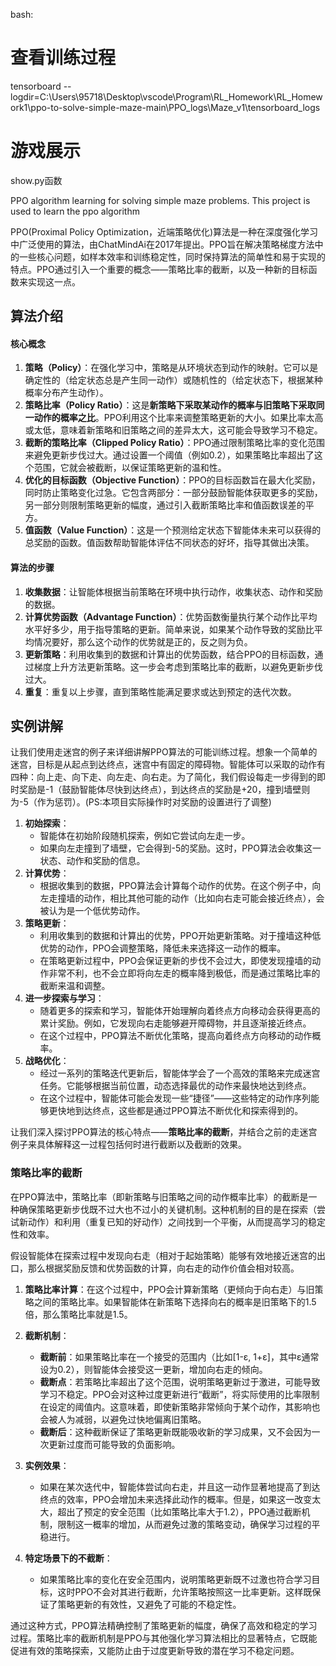 bash:

# 查看训练过程
tensorboard --logdir=C:\Users\95718\Desktop\vscode\Program\RL_Homework\RL_Homework1\ppo-to-solve-simple-maze-main\PPO_logs\Maze_v1\tensorboard_logs
# 游戏展示
show.py函数



PPO algorithm learning for solving simple maze problems. This project is used to learn the ppo algorithm



PPO(Proximal Policy Optimization，近端策略优化)算法是一种在深度强化学习中广泛使用的算法，由ChatMindAi在2017年提出。PPO旨在解决策略梯度方法中的一些核心问题，如样本效率和训练稳定性，同时保持算法的简单性和易于实现的特点。PPO通过引入一个重要的概念——策略比率的截断，以及一种新的目标函数来实现这一点。



## 算法介绍

#### 核心概念

1. **策略（Policy）**：在强化学习中，策略是从环境状态到动作的映射。它可以是确定性的（给定状态总是产生同一动作）或随机性的（给定状态下，根据某种概率分布产生动作）。
2. **策略比率（Policy Ratio）**：这是**新策略下采取某动作的概率与旧策略下采取同一动作的概率之比**。PPO利用这个比率来调整策略更新的大小。如果比率太高或太低，意味着新策略和旧策略之间的差异太大，这可能会导致学习不稳定。
3. **截断的策略比率（Clipped Policy Ratio）**：PPO通过限制策略比率的变化范围来避免更新步伐过大。通过设置一个阈值（例如0.2），如果策略比率超出了这个范围，它就会被截断，以保证策略更新的温和性。
4. **优化的目标函数（Objective Function）**：PPO的目标函数旨在最大化奖励，同时防止策略变化过急。它包含两部分：一部分鼓励智能体获取更多的奖励，另一部分则限制策略更新的幅度，通过引入截断策略比率和值函数误差的平方。
5. **值函数（Value Function）**：这是一个预测给定状态下智能体未来可以获得的总奖励的函数。值函数帮助智能体评估不同状态的好坏，指导其做出决策。

#### 算法的步骤

1. **收集数据**：让智能体根据当前策略在环境中执行动作，收集状态、动作和奖励的数据。
2. **计算优势函数（Advantage Function）**：优势函数衡量执行某个动作比平均水平好多少，用于指导策略的更新。简单来说，如果某个动作导致的奖励比平均情况要好，那么这个动作的优势就是正的，反之则为负。
3. **更新策略**：利用收集到的数据和计算出的优势函数，结合PPO的目标函数，通过梯度上升方法更新策略。这一步会考虑到策略比率的截断，以避免更新步伐过大。
4. **重复**：重复以上步骤，直到策略性能满足要求或达到预定的迭代次数。



## 实例讲解

让我们使用走迷宫的例子来详细讲解PPO算法的可能训练过程。想象一个简单的迷宫，目标是从起点到达终点，迷宫中有固定的障碍物。智能体可以采取的动作有四种：向上走、向下走、向左走、向右走。为了简化，我们假设每走一步得到的即时奖励是-1（鼓励智能体尽快到达终点），到达终点的奖励是+20，撞到墙壁则为-5（作为惩罚）。(PS:本项目实际操作时对奖励的设置进行了调整)
1. **初始探索**：
   - 智能体在初始阶段随机探索，例如它尝试向左走一步。
   - 如果向左走撞到了墙壁，它会得到-5的奖励。这时，PPO算法会收集这一状态、动作和奖励的信息。
2. **计算优势**：
   - 根据收集到的数据，PPO算法会计算每个动作的优势。在这个例子中，向左走撞墙的动作，相比其他可能的动作（比如向右走可能会接近终点），会被认为是一个低优势动作。
3. **策略更新**：
   - 利用收集到的数据和计算出的优势，PPO开始更新策略。对于撞墙这种低优势的动作，PPO会调整策略，降低未来选择这一动作的概率。
   - 在策略更新过程中，PPO会保证更新的步伐不会过大，即使发现撞墙的动作非常不利，也不会立即将向左走的概率降到极低，而是通过策略比率的截断来温和调整。
4. **进一步探索与学习**：
   - 随着更多的探索和学习，智能体开始理解向着终点方向移动会获得更高的累计奖励。例如，它发现向右走能够避开障碍物，并且逐渐接近终点。
   - 在这个过程中，PPO算法不断优化策略，提高向着终点方向移动的动作概率。
5. **战略优化**：
   - 经过一系列的策略迭代更新后，智能体学会了一个高效的策略来完成迷宫任务。它能够根据当前位置，动态选择最优的动作来最快地达到终点。
   - 在这个过程中，智能体可能会发现一些“捷径”——这些特定的动作序列能够更快地到达终点，这些都是通过PPO算法不断优化和探索得到的。



让我们深入探讨PPO算法的核心特点——**策略比率的截断**，并结合之前的走迷宫例子来具体解释这一过程包括何时进行截断以及截断的效果。
### 策略比率的截断
在PPO算法中，策略比率（即新策略与旧策略之间的动作概率比率）的截断是一种确保策略更新步伐既不过大也不过小的关键机制。这种机制的目的是在探索（尝试新动作）和利用（重复已知的好动作）之间找到一个平衡，从而提高学习的稳定性和效率。



假设智能体在探索过程中发现向右走（相对于起始策略）能够有效地接近迷宫的出口，那么根据奖励反馈和优势函数的计算，向右走的动作价值会相对较高。

1. **策略比率计算**：在这个过程中，PPO会计算新策略（更倾向于向右走）与旧策略之间的策略比率。如果智能体在新策略下选择向右的概率是旧策略下的1.5倍，那么策略比率就是1.5。

2. **截断机制**：
   - **截断前**：如果策略比率在一个接受的范围内（比如\[1-ε, 1+ε\]，其中ε通常设为0.2），则智能体会接受这一更新，增加向右走的倾向。
   - **截断点**：若策略比率超出了这个范围，说明策略更新过于激进，可能导致学习不稳定。PPO会对这种过度更新进行“截断”，将实际使用的比率限制在设定的阈值内。这意味着，即使新策略非常倾向于某个动作，其影响也会被人为减弱，以避免过快地偏离旧策略。
   - **截断后**：这种截断保证了策略更新既能吸收新的学习成果，又不会因为一次更新过度而可能导致的负面影响。
   
3. **实例效果**：
   - 如果在某次迭代中，智能体尝试向右走，并且这一动作显著地提高了到达终点的效率，PPO会增加未来选择此动作的概率。但是，如果这一改变太大，超出了预定的安全范围（比如策略比率大于1.2），PPO通过截断机制，限制这一概率的增加，从而避免过激的策略变动，确保学习过程的平稳进行。
   
4. **特定场景下的不截断**：
   - 如果策略比率的变化在安全范围内，说明策略更新既不过激也符合学习目标，这时PPO不会对其进行截断，允许策略按照这一比率更新。这样既保证了策略更新的有效性，又避免了可能的不稳定性。

     

通过这种方式，PPO算法精确控制了策略更新的幅度，确保了高效和稳定的学习过程。策略比率的截断机制是PPO与其他强化学习算法相比的显著特点，它既能促进有效的策略探索，又能防止由于过度更新导致的潜在学习不稳定问题。
